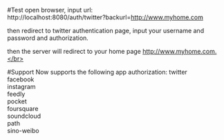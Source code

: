 #Test
open browser, input url: </br>
http://localhost:8080/auth/twitter?backurl=http://www.myhome.com</br>

then redirect to twitter authentication page, input your username and password and authorization.</br>

then the server will redirect to your home page http://www.myhome.com.</br>
 
#Support
Now supports the following app authorization:
twitter</br>
facebook</br>
instagram</br>
feedly</br>
pocket</br>
foursquare</br>
soundcloud</br>
path</br>
sino-weibo</br>

